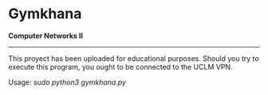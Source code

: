 Gymkhana
=========
**Computer Networks II**

***

This proyect has been uploaded for educational purposes. Should you try to execute this program, you ought to be connected to the UCLM VPN.

Usage: *sudo python3 gymkhana.py*
